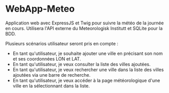 # WebApp-Meteo
Application web avec ExpressJS et Twig pour suivre la météo de la journée en cours. Utilisera l'API externe du Meteorologisk Institutt et SQLite pour la BDD.

Plusieurs scénarios utilisateur seront pris en compte :
 - En tant qu'utilisateur, je souhaite ajouter une ville en précisant son nom et ses coordonnées LON et LAT.
 - En tant qu'utilisateur, je veux consulter la liste des villes ajoutées.
 - En tant qu'utilisateur, je veux rechercher une ville dans la liste des villes ajoutées via une barre de recherche.
 - En tant qu'utilisateur, je veux accéder à la page météorologique d'une ville en la sélectionnant dans la liste.
